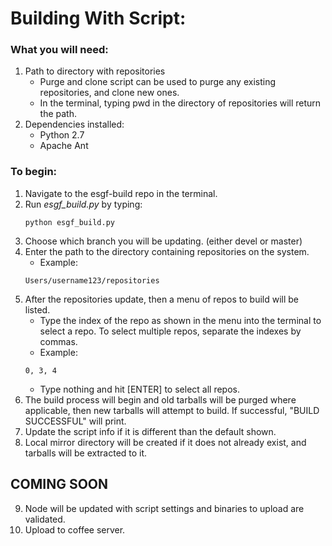 # Building With Script:
### What you will need:
1. Path to directory with repositories
    * Purge and clone script can be used to purge any existing repositories, and
clone new ones.
    * In the terminal, typing pwd in the directory of repositories will return the path.
2. Dependencies installed:
    * Python 2.7
    * Apache Ant

### To begin:
1. Navigate to the esgf-build repo in the terminal.
2. Run *esgf_build.py* by typing:
    ``` shell
    python esgf_build.py
    ```
3. Choose which branch you will be updating.
  (either devel or master)
4. Enter the path to the directory containing repositories on the system.
    * Example:
    ``` shell
    Users/username123/repositories
    ```
5. After the repositories update, then a menu of repos to build will be listed.
    * Type the index of the repo as shown in the menu into the terminal to
      select a repo. To select multiple repos, separate the indexes by commas.
    * Example:
    ``` shell
    0, 3, 4
    ```
    * Type nothing and hit [ENTER] to select all repos.
6. The build process will begin and old tarballs will be purged where applicable, then new tarballs will attempt to build. If successful, "BUILD SUCCESSFUL" will print.
7. Update the script info if it is different than the default shown.
8. Local mirror directory will be created if it does not already exist, and tarballs will be extracted to it.

COMING SOON
------------
9. Node will be updated with script settings and binaries to upload are validated.
10. Upload to coffee server.
